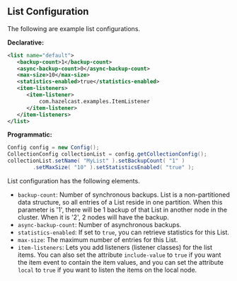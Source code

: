
## List Configuration

The following are example list configurations.

**Declarative:**

```xml
<list name="default">
   <backup-count>1</backup-count>
   <async-backup-count>0</async-backup-count>
   <max-size>10</max-size>
   <statistics-enabled>true</statistics-enabled>
   <item-listeners>
      <item-listener>
          com.hazelcast.examples.ItemListener
      </item-listener>
   </item-listeners>
</list>
```

**Programmatic:**

```java
Config config = new Config();
CollectionConfig collectionList = config.getCollectionConfig();
collectionList.setName( "MyList" ).setBackupCount( "1" )
        .setMaxSize( "10" ).setStatisticsEnabled( "true" );
```
   

List configuration has the following elements.


- `backup-count`: Number of synchronous backups. List is a non-partitioned data structure, so all entries of a List reside in one partition. When this parameter is '1', there will be 1 backup of that List in another node in the cluster. When it is '2', 2 nodes will have the backup.
- `async-backup-count`: Number of asynchronous backups.
- `statistics-enabled`: If set to `true`, you can retrieve statistics for this List.
- `max-size`: The maximum number of entries for this List.
- `item-listeners`: Lets you add listeners (listener classes) for the list items. You can also set the attribute `include-value` to `true` if you want the item event to contain the item values, and you can set the attribute `local` to `true` if you want to listen the items on the local node.




